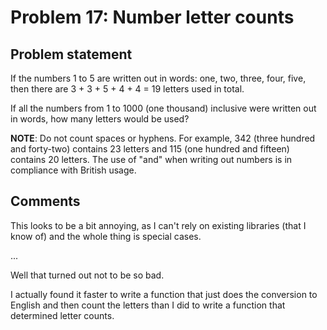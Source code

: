 # Problem 17: Number letter counts

## Problem statement

If the numbers 1 to 5 are written out in words: one, two, three, four,
five, then there are 3 + 3 + 5 + 4 + 4 = 19 letters used in total.

If all the numbers from 1 to 1000 (one thousand) inclusive were
written out in words, how many letters would be used?


**NOTE**: Do not count spaces or hyphens. For example, 342 (three
hundred and forty-two) contains 23 letters and 115 (one hundred and
fifteen) contains 20 letters. The use of "and" when writing out
numbers is in compliance with British usage.

## Comments

This looks to be a bit annoying, as I can't rely on existing libraries
(that I know of) and the whole thing is special cases.

...

Well that turned out not to be so bad.

I actually found it faster to write a function that just does the
conversion to English and then count the letters than I did to write a
function that determined letter counts.
